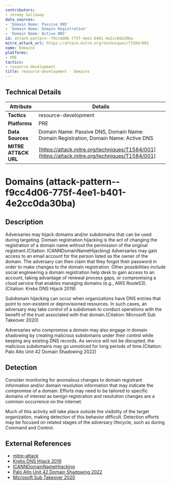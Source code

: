 ```yaml
---
contributors:
- Jeremy Galloway
data_sources:
- 'Domain Name: Passive DNS'
- 'Domain Name: Domain Registration'
- 'Domain Name: Active DNS'
id: attack-pattern--f9cc4d06-775f-4ee1-b401-4e2cc0da30ba
mitre_attack_url: https://attack.mitre.org/techniques/T1584/001
name: Domains
platforms:
- PRE
tactics:
- resource-development
title: resource-development - Domains
---
```


## Technical Details

| Attribute | Details |
|-----------|----------|
| **Tactics** | resource-development |
| **Platforms** | PRE |
| **Data Sources** | Domain Name: Passive DNS, Domain Name: Domain Registration, Domain Name: Active DNS |
| **MITRE ATT&CK URL** | [https://attack.mitre.org/techniques/T1584/001](https://attack.mitre.org/techniques/T1584/001) |

# Domains (attack-pattern--f9cc4d06-775f-4ee1-b401-4e2cc0da30ba)

## Description
Adversaries may hijack domains and/or subdomains that can be used during targeting. Domain registration hijacking is the act of changing the registration of a domain name without the permission of the original registrant.(Citation: ICANNDomainNameHijacking) Adversaries may gain access to an email account for the person listed as the owner of the domain. The adversary can then claim that they forgot their password in order to make changes to the domain registration. Other possibilities include social engineering a domain registration help desk to gain access to an account, taking advantage of renewal process gaps, or compromising a cloud service that enables managing domains (e.g., AWS Route53).(Citation: Krebs DNS Hijack 2019)

Subdomain hijacking can occur when organizations have DNS entries that point to non-existent or deprovisioned resources. In such cases, an adversary may take control of a subdomain to conduct operations with the benefit of the trust associated with that domain.(Citation: Microsoft Sub Takeover 2020)

Adversaries who compromise a domain may also engage in domain shadowing by creating malicious subdomains under their control while keeping any existing DNS records. As service will not be disrupted, the malicious subdomains may go unnoticed for long periods of time.(Citation: Palo Alto Unit 42 Domain Shadowing 2022)

## Detection
Consider monitoring for anomalous changes to domain registrant information and/or domain resolution information that may indicate the compromise of a domain. Efforts may need to be tailored to specific domains of interest as benign registration and resolution changes are a common occurrence on the internet.

Much of this activity will take place outside the visibility of the target organization, making detection of this behavior difficult. Detection efforts may be focused on related stages of the adversary lifecycle, such as during Command and Control.

## External References
- [mitre-attack](https://attack.mitre.org/techniques/T1584/001)
- [Krebs DNS Hijack 2019](https://krebsonsecurity.com/2019/02/a-deep-dive-on-the-recent-widespread-dns-hijacking-attacks/)
- [ICANNDomainNameHijacking](https://www.icann.org/groups/ssac/documents/sac-007-en)
- [Palo Alto Unit 42 Domain Shadowing 2022](https://unit42.paloaltonetworks.com/domain-shadowing/)
- [Microsoft Sub Takeover 2020](https://docs.microsoft.com/en-us/azure/security/fundamentals/subdomain-takeover)
